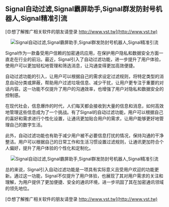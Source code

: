 ## **Signal自动过滤,Signal霸屏助手,Signal群发防封号机器人,Signal精准引流**

[😍想了解推广相关软件的朋友请登录 http://www.vst.tw](http://www.vst.tw)

 <center><img src="https://vst.tw/MP4/tuiguang/png/4.png" alt="Signal自动过滤,Signal霸屏助手,Signal群发防封号机器人,Signal精准引流"></center>

Signal作为一款备受用户信赖的加密通讯应用，在保护用户隐私和数据安全方面一直走在行业的前沿。最近，Signal引入了自动过滤功能，进一步提升了用户体验，使用户可以更加轻松地管理和筛选消息，让沟通变得更加高效便捷。

自动过滤功能的引入，让用户可以根据自己的需求设定过滤规则，将特定类型的消息自动分类或屏蔽，帮助用户过滤垃圾信息、减少干扰，让用户更专注于重要的对话内容。这一功能不仅提升了用户的沟通效率，也增强了用户对隐私和数据安全的控制感。

在现代社会，信息爆炸的时代，人们每天都会接收到大量的信息和消息，如何高效地管理这些信息成为了一个挑战。有了Signal的自动过滤功能，用户可以根据自己的喜好和需求进行个性化设置，让通讯更加贴合用户的需求，让用户能够更好地管理自己的数字生活。

此外，自动过滤功能也有助于减少用户被不必要信息打扰的情况，保持沟通的干净整洁。用户可以根据自己的日常工作和生活习惯设置过滤规则，让通讯更加符合个人偏好，提升了用户体验的个性化和定制化。

 <center><img src="https://vst.tw/MP4/tuiguang/png/3.png" alt="Signal自动过滤,Signal霸屏助手,Signal群发防封号机器人,Signal精准引流"></center>

总的来说，Signal引入自动过滤功能是一项具有实际意义且受用户欢迎的功能更新。通过这一功能，Signal不仅提升了用户体验，也展现了其对用户需求的关注和理解，为用户提供了更加便捷、安全的通讯环境，进一步巩固了其在加密通讯领域的领先地位。

[😍想了解推广相关软件的朋友请登录 http://www.vst.tw](http://www.vst.tw)



